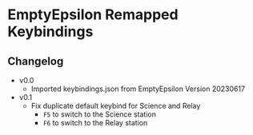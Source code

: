 # EmptyEpsilon Remapped Keybindings

## Changelog
- v0.0
  - Imported keybindings.json from EmptyEpsilon Version 20230617
- v0.1
  -  Fix duplicate default keybind for Science and Relay
     -  `F5` to switch to the Science station
     -  `F6` to switch to the Relay station